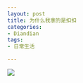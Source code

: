 ```yaml
---
layout: post
title: 为什么我拿的是扣扣
categories:
- Diandian
tags:
- 日常生活

---
```

<img src="http://m3.img.srcdd.com/farm5/d/2012/0627/10/655A36498764D1884C80CE7E3807CF13_B500_900_500_164.PNG" />